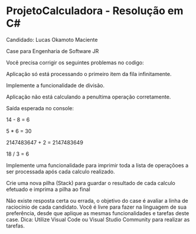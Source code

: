 # ProjetoCalculadora - Resolução em C#

Candidado: Lucas Okamoto Maciente

Case para Engenharia de Software JR

Você precisa corrigir os seguintes problemas no codigo:

Aplicação só está processando o primeiro item da fila infinitamente.

Implemente a funcionalidade de divisão.

Aplicação não está calculando a penultima operação corretamente.

Saída esperada no console:

   14 - 8 = 6

   5 * 6 = 30

   2147483647 + 2 = 2147483649

   18 / 3 = 6

   Implemente uma funcionalidade para imprimir toda a lista de operaçõoes a ser processada após cada calculo realizado.

Crie uma nova pilha (Stack) para guardar o resultado de cada calculo efetuado e imprima a pilha ao final

Não existe resposta certa ou errada, o objetivo do case é avaliar a linha de raciocínio de cada candidato. Você é livre para fazer na linguagem de sua preferência, desde que aplique as mesmas funcionalidades e tarefas deste case. Dica: Utilize Visual Code ou Visual Studio Community para realizar as tarefas.
